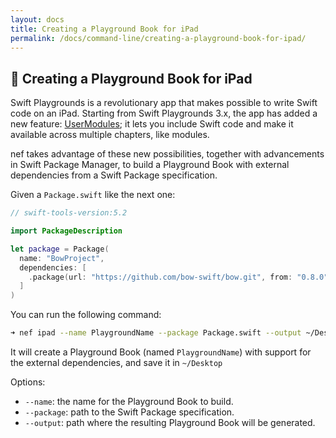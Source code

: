 ```yaml
---
layout: docs
title: Creating a Playground Book for iPad
permalink: /docs/command-line/creating-a-playground-book-for-ipad/
---
```


## 📲 Creating a Playground Book for iPad
 
 Swift Playgrounds is a revolutionary app that makes possible to write Swift code on an iPad. Starting from Swift Playgrounds 3.x, the app has added a new feature: [UserModules](https://developer.apple.com/documentation/swift_playgrounds/structuring_content_for_swift_playgrounds/using_modules_to_share_code_in_a_playground_book); it lets you include Swift code and make it available across multiple chapters, like modules.
 
 nef takes advantage of these new possibilities, together with advancements in Swift Package Manager, to build a Playground Book with external dependencies from a Swift Package specification.
 
 Given a `Package.swift` like the next one:
 ```swift
 // swift-tools-version:5.2
 
 import PackageDescription
 
 let package = Package(
   name: "BowProject",
   dependencies: [
     .package(url: "https://github.com/bow-swift/bow.git", from: "0.8.0"),
   ]
 )
 ```
 
 You can run the following command:
 
 ```bash
 ➜ nef ipad --name PlaygroundName --package Package.swift --output ~/Desktop
 ```
 
 It will create a Playground Book (named `PlaygroundName`) with support for the external dependencies, and save it in `~/Desktop`
 
 Options:
 - `--name`: the name for the Playground Book to build.
 - `--package`: path to the Swift Package specification.
 - `--output`: path where the resulting Playground Book will be generated.
 
